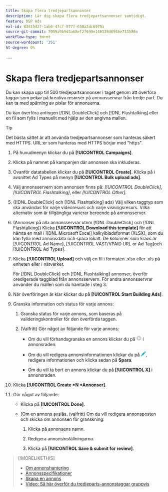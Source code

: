 ```yaml
---
title: Skapa flera tredjepartsannonser
description: Lär dig skapa flera tredjepartsannonser samtidigt.
feature: DSP Ads
exl-id: 83d35d27-1ab6-4fcf-877f-650a2dc6975a
source-git-commit: 7055a9b9d3a68ef2f690e146128d6946e713586a
workflow-type: tm+mt
source-wordcount: '351'
ht-degree: 0%

---
```


# Skapa flera tredjepartsannonser

Du kan skapa upp till 500 tredjepartsannonser i taget genom att överföra taggar som pekar på kreativa resurser på annonsservrar från tredje part. Du kan ta med spårning av pixlar för annonserna.<!-- The bulksheet template for other ad servers says you can include 200. Which is it: 200 or 500? -->

Du kan överföra antingen [!DNL DoubleClick] och [!DNL Flashtalking] eller en fil som fylls i manuellt med hjälp av den angivna mallen.

>[!TIP]
>
> Det bästa sättet är att använda tredjepartsannonser som hanteras säkert med HTTPS. URL:er som hanteras med HTTPS börjar med &quot;https&quot;.

1. På huvudmenyn klickar du på **[!UICONTROL Campaigns]**.

1. Klicka på namnet på kampanjen där annonsen ska inkluderas.

1. Ovanför datatabellen klickar du på **[!UICONTROL Create]**. Klicka på i avsnittet Ad Types på menyn **[!UICONTROL Bulk upload ads]**.

1. Välj annonsservern som annonsen finns på: *[!UICONTROL DoubleClick]*, *[!UICONTROL Flashtalking]*, eller *[!UICONTROL Other]*.

1. ([!DNL DoubleClick] och [!DNL Flashtalking] ads) Välj vilken taggtyp som ska användas för varje videoresurs och varje visningsresurs. Vilka alternativ som är tillgängliga varierar beroende på annonsserver.

1. (Annonser på alla annonsservrar utom [!DNL DoubleClick] och [!DNL Flashtalking]) Klicka **[!UICONTROL Download this template]** för att hämta en mall i [!DNL Microsoft Excel] kalkylbladsformat (XLSX), som du kan fylla med annonsdata och spara lokalt. De kolumner som krävs är [!UICONTROL Ad Name], [!UICONTROL VAST/VPAID URL or Ad Tag]och [!UICONTROL Ad Types].

1. Klicka **[!UICONTROL Upload]** och välj en fil i formaten .xlsx eller .xls på enheten eller i nätverket.

   För [!DNL DoubleClick] och [!DNL Flashtalking] annonser, överför oredigerade taggblad från annonsservern. För andra annonsservrar använder du mallen som du hämtade i steg 3.

1. När överföringen är klar klickar du på **[!UICONTROL Start Building Ads]**.

1. Granska information och status för varje annons:

   1. Granska status för varje annons, som baseras på valideringskontroller för den överförda taggen.

   1. (Valfritt) Gör något av följande för varje annons:

      * Om du vill förhandsgranska en annons klickar du på ![play](/help/dsp/assets/play.png) i annonsraden.

      * Om du vill redigera annonsinformationen klickar du på ![redigera](/help/dsp/assets/edit.png), redigera informationen och klicka sedan på **Spara**.

      * Om du vill ta bort en annons klickar du på **[!UICONTROL X]** i annonsraden.

1. Klicka **[!UICONTROL Create *N *Annonser]**.

1. Gör något av följande:

   * Klicka på **[!UICONTROL Done]**.

   * (Om en annons avslås. (valfritt) Om du vill redigera annonsposten och skicka om annonsen för granskning:

      1. Klicka på annonsens namn.

      1. Redigera annonsinställningarna.

      1. Klicka på **[!UICONTROL Save & submit for review]**.

>[!MORELIKETHIS]
>
>* [Om annonshantering](ad-about.md)
>* [Annonsspecifikationer](ad-specs.md)
>* [Skapa en annons](ad-create.md)
>* [Video: Så här överför du tredjeparts-annonstaggar gruppvis](https://experienceleague.adobe.com/docs/advertising-cloud-learn/tutorials/dsp/bulk-upload-third-party-ad-tags.html)

